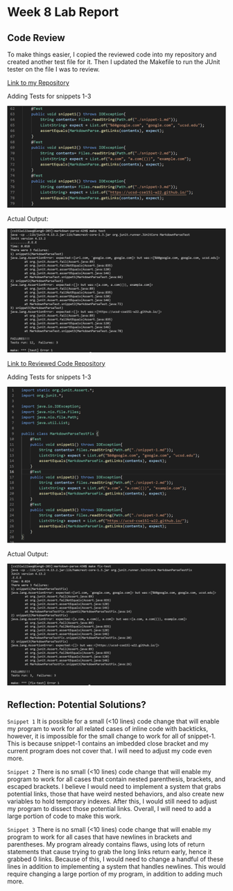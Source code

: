# Week 8 Lab Report 
## Code Review

To make things easier, I copied the reviewed code into my repository and created another test file for it. Then I updated the Makefile to run the JUnit tester on the file I was to review. 

[Link to my Repository](https://github.com/williamheng89/markdown-parse)

Adding Tests for snippets 1-3

![Image](screenshots_LR4\myTester.png)

Actual Output:

 ![Image](screenshots_LR4\myFailedTests.png)


[Link to Reviewed Code Repository](https://github.com/leo3friedman/markdown-parse)

Adding Tests for snippets 1-3

![Image](screenshots_LR4\fixTester.png)

Actual Output:

![Image](screenshots_LR4\fixFailedTests.png)

## Reflection: Potential Solutions?

`Snippet 1`
It is possible for a small (<10 lines) code change that will enable my program to work for all related cases of inline code with backticks, however, it is impossible for the small change to work for all of snippet-1. This is because snippet-1 contains an imbedded close bracket and my current program does not cover that. I will need to adjust my code even more.

`Snippet 2`
There is no small (<10 lines) code change that will enable my program to work for all cases that contain nested parenthesis, brackets, and escaped brackets. I believe I would need to implement a system that grabs potential links, those that have weird nested behaviors, and also create new variables to hold temporary indexes. After this, I would still need to adjust my program to dissect those potential links. Overall, I will need to add a large portion of code to make this work. 

`Snippet 3`
There is no small (<10 lines) code change that will enable my program to work for all cases that have newlines in brackets and parentheses. My program already contains flaws, using lots of return statements that cause trying to grab the long links return early, hence it grabbed 0 links. Because of this, I would need to change a handful of these lines in addition to implementing a system that handles newlines. This would require changing a large portion of my program, in addition to adding much more. 